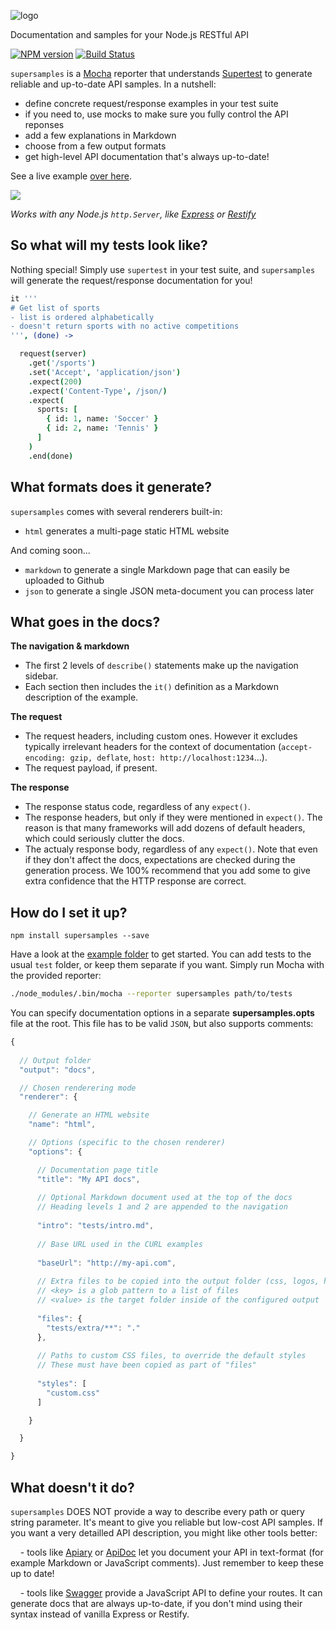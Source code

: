 ![logo](https://raw.github.com/rprieto/supersamples/master/logo.png)

Documentation and samples for your Node.js RESTful API

[![NPM version](https://badge.fury.io/js/supersamples.png)](http://badge.fury.io/js/supersamples)
[![Build Status](https://travis-ci.org/rprieto/supersamples.png?branch=master)](https://travis-ci.org/rprieto/supersamples)


`supersamples` is a [Mocha](https://github.com/visionmedia/mocha) reporter that understands [Supertest](https://github.com/visionmedia/supertest) to generate reliable and up-to-date API samples. In a nutshell:

- define concrete request/response examples in your test suite
- if you need to, use mocks to make sure you fully control the API reponses
- add a few explanations in Markdown
- choose from a few output formats
- get high-level API documentation that's always up-to-date!

See a live example [over here](http://rprieto.github.io/supersamples).

<a href="http://rprieto.github.io/supersamples"><img src="https://raw.github.com/rprieto/supersamples/master/thumbnail.png" /></a>

*Works with any Node.js `http.Server`, like [Express](https://github.com/visionmedia/express) or [Restify](https://github.com/mcavage/node-restify)*

## So what will my tests look like?

Nothing special! Simply use `supertest` in your test suite, and `supersamples` will generate the request/response documentation for you!

```coffee
it '''
# Get list of sports
- list is ordered alphabetically
- doesn't return sports with no active competitions
''', (done) ->

  request(server)
    .get('/sports')
    .set('Accept', 'application/json')
    .expect(200)
    .expect('Content-Type', /json/)
    .expect(
      sports: [
        { id: 1, name: 'Soccer' }
        { id: 2, name: 'Tennis' }
      ]
    )
    .end(done)
```

## What formats does it generate?

`supersamples` comes with several renderers built-in:

- `html` generates a multi-page static HTML website

And coming soon...

- `markdown` to generate a single Markdown page that can easily be uploaded to Github
- `json` to generate a single JSON meta-document you can process later

## What goes in the docs?

**The navigation & markdown**

- The first 2 levels of `describe()` statements make up the navigation sidebar.
- Each section then includes the `it()` definition as a Markdown description of the example.

**The request**

- The request headers, including custom ones. However it excludes typically irrelevant headers for the context of documentation (`accept-encoding: gzip, deflate`, `host: http://localhost:1234`...).
- The request payload, if present.

**The response**

- The response status code, regardless of any `expect()`.
- The response headers, but only if they were mentioned in `expect()`. The reason is that many frameworks will add dozens of default headers, which could seriously clutter the docs.
- The actualy response body, regardless of any `expect()`. Note that even if they don't affect the docs, expectations are checked during the generation process. We 100% recommend that you add some to give extra confidence that the HTTP response are correct. 

## How do I set it up?

```
npm install supersamples --save
```

Have a look at the [example folder](http://github.com/rprieto/supersamples/blob/master/example) to get started. You can add tests to the usual `test` folder, or keep them separate if you want. Simply run Mocha with the provided reporter:

```bash
./node_modules/.bin/mocha --reporter supersamples path/to/tests
```

You can specify documentation options in a separate **supersamples.opts** file at the root. This file has to be valid `JSON`, but also supports comments:

```js
{
  
  // Output folder
  "output": "docs",

  // Chosen renderering mode
  "renderer": {

    // Generate an HTML website
    "name": "html",

    // Options (specific to the chosen renderer)
    "options": {

      // Documentation page title
      "title": "My API docs",
    
      // Optional Markdown document used at the top of the docs
      // Heading levels 1 and 2 are appended to the navigation
    
      "intro": "tests/intro.md",
    
      // Base URL used in the CURL examples
    
      "baseUrl": "http://my-api.com",
    
      // Extra files to be copied into the output folder (css, logos, htaccess...)
      // <key> is a glob pattern to a list of files
      // <value> is the target folder inside of the configured output
    
      "files": {
        "tests/extra/**": "."
      },
    
      // Paths to custom CSS files, to override the default styles
      // These must have been copied as part of "files"
    
      "styles": [
        "custom.css"
      ]

    }

  }

}
```

## What doesn't it do?

`supersamples` DOES NOT provide a way to describe every path or query string parameter. It's meant to give you reliable but low-cost API samples. If you want a very detailled API description, you might like other tools better:

&nbsp;&nbsp;&nbsp;&nbsp;- tools like [Apiary](http://apiary.io) or [ApiDoc](http://apidocjs.com) let you document your API in text-format (for example Markdown or JavaScript comments). Just remember to keep these up to date!

&nbsp;&nbsp;&nbsp;&nbsp;- tools like [Swagger](http://developers.helloreverb.com/swagger/) provide a JavaScript API to define your routes. It can generate docs that are always up-to-date, if you don't mind using their syntax instead of vanilla Express or Restify.
